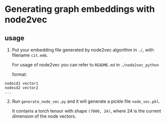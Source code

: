 # Generating graph embeddings with node2vec

## usage

1. Put your embedding file generated by node2vec algorithm in ```./```, with filename ```cit.emb```. 

   For usage of node2vec you can refer to ```README.md``` in ```./node2vec_python```

   format:

```
nodeid1 vector1
nodeid2 vector2
...
```

2. Run ```generate_node_vec.py``` and it will generate a pickle file ```node_vec.pkl```. 

   It contains a torch tensor with shape ```(7000, 24)```, where 24 is the current dimension of the node vectors. 